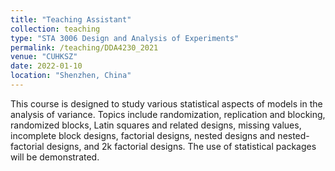 ```yaml
---
title: "Teaching Assistant"
collection: teaching
type: "STA 3006 Design and Analysis of Experiments"
permalink: /teaching/DDA4230_2021
venue: "CUHKSZ"
date: 2022-01-10
location: "Shenzhen, China"
---
```


This course is designed to study various statistical aspects of models in the analysis of variance. Topics include randomization, replication and blocking, randomized blocks, Latin squares and related designs, missing values, incomplete block designs, factorial designs, nested designs and nested-factorial designs, and 2k factorial designs. The use of statistical packages will be demonstrated.